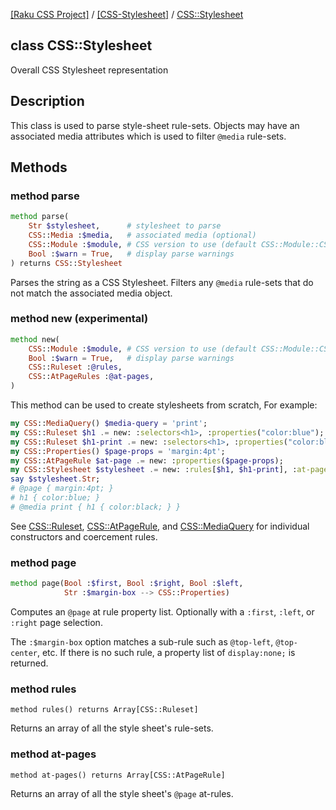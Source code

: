[[Raku CSS Project]](https://css-raku.github.io)
 / [[CSS-Stylesheet]](https://css-raku.github.io/CSS-Stylesheet-raku)
 / [CSS::Stylesheet](https://css-raku.github.io/CSS-Stylesheet-raku/CSS/Stylesheet)

class CSS::Stylesheet
---------------------

Overall CSS Stylesheet representation

Description
-----------

This class is used to parse style-sheet rule-sets. Objects may have an associated media attributes which is used to filter `@media` rule-sets.

Methods
-------

### method parse

```raku
method parse(
    Str $stylesheet,      # stylesheet to parse
    CSS::Media :$media,   # associated media (optional)
    CSS::Module :$module, # CSS version to use (default CSS::Module::CSS3
    Bool :$warn = True,   # display parse warnings
) returns CSS::Stylesheet
```

Parses the string as a CSS Stylesheet. Filters any `@media` rule-sets that do not match the associated media object.

### method new (experimental)

```raku
method new(
    CSS::Module :$module, # CSS version to use (default CSS::Module::CSS3)
    Bool :$warn = True,   # display parse warnings
    CSS::Ruleset :@rules,
    CSS::AtPageRules :@at-pages,
)
```

This method can be used to create stylesheets from scratch, For example:

```raku
my CSS::MediaQuery() $media-query = 'print';
my CSS::Ruleset $h1 .= new: :selectors<h1>, :properties("color:blue");
my CSS::Ruleset $h1-print .= new: :selectors<h1>, :properties("color:black"), :$media-query;
my CSS::Properties() $page-props = 'margin:4pt'; 
my CSS::AtPageRule $at-page .= new: :properties($page-props);
my CSS::Stylesheet $stylesheet .= new: :rules[$h1, $h1-print], :at-pages[$at-page];
say $stylesheet.Str;
# @page { margin:4pt; }
# h1 { color:blue; }
# @media print { h1 { color:black; } }
```

See [CSS::Ruleset](https://css-raku.github.io/CSS-Stylesheet-raku/CSS/Ruleset), [CSS::AtPageRule](https://css-raku.github.io/CSS-Stylesheet-raku/CSS/AtPageRule), and [CSS::MediaQuery](https://css-raku.github.io/CSS-Stylesheet-raku/CSS/MediaQuery) for individual constructors and coercement rules.

### method page

```raku
method page(Bool :$first, Bool :$right, Bool :$left,
            Str :$margin-box --> CSS::Properties)
```

Computes an `@page` at rule property list. Optionally with a `:first`, `:left`, or `:right` page selection.

The `:$margin-box` option matches a sub-rule such as `@top-left`, `@top-center`, etc. If there is no such rule, a property list of `display:none;` is returned.

### method rules

    method rules() returns Array[CSS::Ruleset]

Returns an array of all the style sheet's rule-sets.

### method at-pages

    method at-pages() returns Array[CSS::AtPageRule]

Returns an array of all the style sheet's `@page` at-rules.

